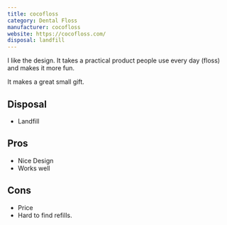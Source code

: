 ```yaml
---
title: cocofloss
category: Dental Floss
manufacturer: cocofloss
website: https://cocofloss.com/
disposal: landfill
---
```


I like the design. It takes a practical product people use every day (floss) and makes it more fun.

It makes a great small gift.

## Disposal

- Landfill

## Pros

- Nice Design
- Works well

## Cons

- Price
- Hard to find refills.
